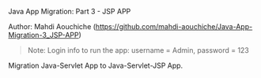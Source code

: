 Java App Migration: Part 3 - JSP APP

Author: Mahdi Aouchiche (https://github.com/mahdi-aouchiche/Java-App-Migration-3_JSP-APP)

>Note: Login info to run the app: username = Admin, password = 123

Migration Java-Servlet App to Java-Servlet-JSP App.
